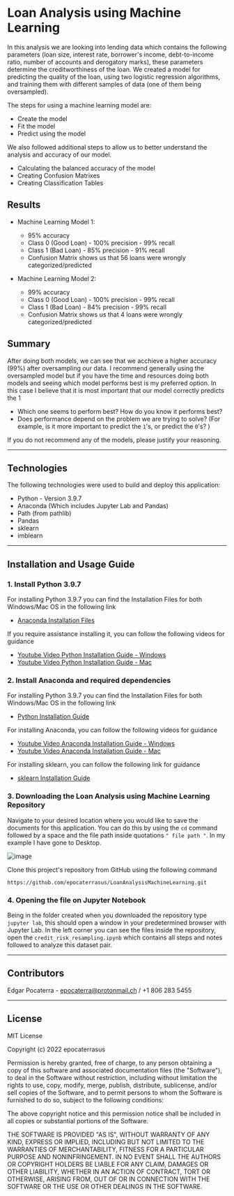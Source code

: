 # Loan Analysis using Machine Learning

In this analysis we are looking into lending data which contains the following parameters (loan size, interest rate, borrower's income, debt-to-income ratio, number of accounts and derogatory marks), these parameters determine the creditworthiness of the loan. We created a model for predicting the quality of the loan, using two logistic regression algorithms, and training them with different samples of data (one of them being oversampled).

The steps for using a machine learning model are:
* Create the model
* Fit the model
* Predict using the model

We also followed additional steps to allow us to better understand the analysis and accuracy of our model.
* Calculating the balanced accuracy of the model
* Creating Confusion Matrixes
* Creating Classification Tables

## Results

* Machine Learning Model 1:
  * 95% accuracy 
  * Class 0 (Good Loan) - 100% precision - 99% recall
  * Class 1 (Bad Loan) - 85% precision - 91% recall
  * Confusion Matrix shows us that 56 loans were wrongly categorized/predicted

* Machine Learning Model 2:
  * 99% accuracy 
  * Class 0 (Good Loan) - 100% precision - 99% recall
  * Class 1 (Bad Loan) - 84% precision - 99% recall
  * Confusion Matrix shows us that 4 loans were wrongly categorized/predicted

## Summary

After doing both models, we can see that we acchieve a higher accuracy (99%) after oversampling our data. I recommend generally using the oversampled model but if you have the time and resources doing both models and seeing which model performs best is my preferred option. In this case I believe that it is most important that our model correctly predicts the 1
* Which one seems to perform best? How do you know it performs best?
* Does performance depend on the problem we are trying to solve? (For example, is it more important to predict the `1`'s, or predict the `0`'s? )

If you do not recommend any of the models, please justify your reasoning.

---

## Technologies

The following technologies were used to build and deploy this application:

* Python - Version 3.9.7
* Anaconda (Which includes Jupyter Lab and Pandas)
* Path (from pathlib)
* Pandas
* sklearn
* imblearn

---

## Installation and Usage Guide

### 1. Install Python 3.9.7

For installing Python 3.9.7 you can find the Installation Files for both Windows/Mac OS in the following link
 * [Anaconda Installation Files](https://www.anaconda.com/products/individual "Anaconda Installation Files")

If you require assistance installing it, you can follow the following videos for guidance
* [Youtube Video Python Installation Guide - Windows](https://www.youtube.com/watch?v=uSVl7gRXP80 "Python Installation Video - Windows") 
* [Youtube Video Python Installation Guide - Mac](https://www.youtube.com/watch?v=r6bBaj797t8 "Python Installation Video - Mac") 
 
### 2. Install Anaconda and required dependencies

For installing Python 3.9.7 you can find the Installation Files for both Windows/Mac OS in the following link
 * [Python Installation Guide](https://www.python.org/downloads/release/python-397/ "Python Installation Guide")

For installing Anaconda, you can follow the following videos for guidance
* [Youtube Video Anaconda Installation Guide - Windows](https://www.youtube.com/watch?v=g6ln1dAt-RI "Anaconda Installation Video - Windows") 
* [Youtube Video Anaconda Installation Guide - Mac](https://www.youtube.com/watch?v=oWVTO_69U4c "Anaconda Installation Video - Mac")

For installing sklearn, you can follow the following link for guidance
* [sklearn Installation Guide](https://scikit-learn.org/stable/install.html "sklearn Installation Guide")

### 3. Downloading the Loan Analysis using Machine Learning Repository

Navigate to your desired location where you would like to save the documents for this application. You can do this by using the ```cd``` command followed by a space and the file path inside quotations ```" file path "```. In my example I have gone to Desktop.

![image](https://user-images.githubusercontent.com/94983278/149385012-181d1769-0af6-487e-8e04-823a28f2c3ed.png)

Clone this project's repository from GitHub using the following command 

```https://github.com/epocaterrasus/LoanAnalysisMachineLearning.git```

### 4. Opening the file on Jupyter Notebook

Being in the folder created when you downloaded the repository type ```jupyter lab```, this should open a window in your predetermined browser with Jupyter Lab. In the left corner you can see the files inside the repository, open the ```credit_risk_resampling.ipynb``` which contains all steps and notes followed to analyze this dataset pair.

---

## Contributors

Edgar Pocaterra - epocaterra@protonmail.ch / +1 806 283 5455

---

## License

MIT License

Copyright (c) 2022 epocaterrasus

Permission is hereby granted, free of charge, to any person obtaining a copy
of this software and associated documentation files (the "Software"), to deal
in the Software without restriction, including without limitation the rights
to use, copy, modify, merge, publish, distribute, sublicense, and/or sell
copies of the Software, and to permit persons to whom the Software is
furnished to do so, subject to the following conditions:

The above copyright notice and this permission notice shall be included in all
copies or substantial portions of the Software.

THE SOFTWARE IS PROVIDED "AS IS", WITHOUT WARRANTY OF ANY KIND, EXPRESS OR
IMPLIED, INCLUDING BUT NOT LIMITED TO THE WARRANTIES OF MERCHANTABILITY,
FITNESS FOR A PARTICULAR PURPOSE AND NONINFRINGEMENT. IN NO EVENT SHALL THE
AUTHORS OR COPYRIGHT HOLDERS BE LIABLE FOR ANY CLAIM, DAMAGES OR OTHER
LIABILITY, WHETHER IN AN ACTION OF CONTRACT, TORT OR OTHERWISE, ARISING FROM,
OUT OF OR IN CONNECTION WITH THE SOFTWARE OR THE USE OR OTHER DEALINGS IN THE
SOFTWARE.